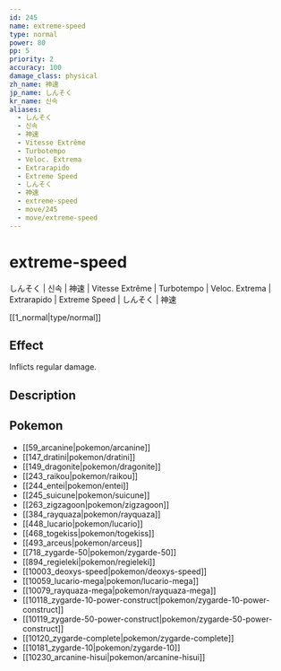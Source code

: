 ```yaml
---
id: 245
name: extreme-speed
type: normal
power: 80
pp: 5
priority: 2
accuracy: 100
damage_class: physical
zh_name: 神速
jp_name: しんそく
kr_name: 신속
aliases:
  - しんそく
  - 신속
  - 神速
  - Vitesse Extrême
  - Turbotempo
  - Veloc. Extrema
  - Extrarapido
  - Extreme Speed
  - しんそく
  - 神速
  - extreme-speed
  - move/245
  - move/extreme-speed
---
```

# extreme-speed
    
しんそく | 신속 | 神速 | Vitesse Extrême | Turbotempo | Veloc. Extrema | Extrarapido | Extreme Speed | しんそく | 神速

[[1_normal|type/normal]]

## Effect

Inflicts regular damage.

## Description



## Pokemon

- [[59_arcanine|pokemon/arcanine]]
- [[147_dratini|pokemon/dratini]]
- [[149_dragonite|pokemon/dragonite]]
- [[243_raikou|pokemon/raikou]]
- [[244_entei|pokemon/entei]]
- [[245_suicune|pokemon/suicune]]
- [[263_zigzagoon|pokemon/zigzagoon]]
- [[384_rayquaza|pokemon/rayquaza]]
- [[448_lucario|pokemon/lucario]]
- [[468_togekiss|pokemon/togekiss]]
- [[493_arceus|pokemon/arceus]]
- [[718_zygarde-50|pokemon/zygarde-50]]
- [[894_regieleki|pokemon/regieleki]]
- [[10003_deoxys-speed|pokemon/deoxys-speed]]
- [[10059_lucario-mega|pokemon/lucario-mega]]
- [[10079_rayquaza-mega|pokemon/rayquaza-mega]]
- [[10118_zygarde-10-power-construct|pokemon/zygarde-10-power-construct]]
- [[10119_zygarde-50-power-construct|pokemon/zygarde-50-power-construct]]
- [[10120_zygarde-complete|pokemon/zygarde-complete]]
- [[10181_zygarde-10|pokemon/zygarde-10]]
- [[10230_arcanine-hisui|pokemon/arcanine-hisui]]

